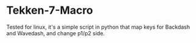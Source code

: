 # Tekken-7-Macro
Tested for linux, it's a simple script in python that map keys for Backdash and Wavedash, and change p1/p2 side.

